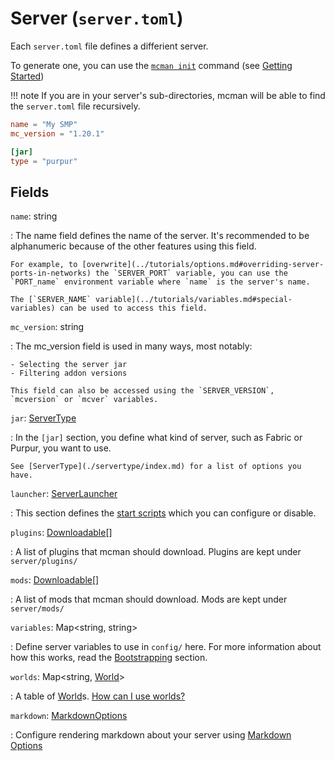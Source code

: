 # Server (`server.toml`)

Each `server.toml` file defines a differient server.

To generate one, you can use the [`mcman init`](../commands/init.md) command (see [Getting Started](../concepts/getting-started.md))

!!! note
    If you are in your server's sub-directories, mcman will be able to find the `server.toml` file recursively.

```toml
name = "My SMP"
mc_version = "1.20.1"

[jar]
type = "purpur"
```

## Fields

`name`: string

:   The name field defines the name of the server. It's recommended to be alphanumeric because of the other features using this field.

    For example, to [overwrite](../tutorials/options.md#overriding-server-ports-in-networks) the `SERVER_PORT` variable, you can use the `PORT_name` environment variable where `name` is the server's name.

    The [`SERVER_NAME` variable](../tutorials/variables.md#special-variables) can be used to access this field.

`mc_version`: string

:   The mc_version field is used in many ways, most notably:

    - Selecting the server jar
    - Filtering addon versions

    This field can also be accessed using the `SERVER_VERSION`, `mcversion` or `mcver` variables.

`jar`: [ServerType](./servertype/index.md)

:   In the `[jar]` section, you define what kind of server, such as Fabric or Purpur, you want to use.

    See [ServerType](./servertype/index.md) for a list of options you have.

`launcher`: [ServerLauncher](./server-launcher.md)

:   This section defines the [start scripts](./server-launcher.md) which you can configure or disable.

`plugins`: [Downloadable](./downloadable/index.md)[]

:   A list of plugins that mcman should download. Plugins are kept under `server/plugins/`

`mods`: [Downloadable](./downloadable/index.md)[]

:   A list of mods that mcman should download. Mods are kept under `server/mods/`

`variables`: Map<string, string>

:   Define server variables to use in `config/` here. For more information about how this works, read the [Bootstrapping](../concepts/variables.md) section.

`worlds`: Map<string, [World](./world.md)>

:   A table of [World](./world.md)s. [How can I use worlds?](../concepts/using-worlds.md)

`markdown`: [MarkdownOptions](./markdown-options.md)

:   Configure rendering markdown about your server using [Markdown Options](./markdown-options.md)
